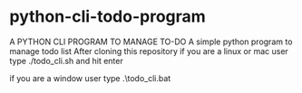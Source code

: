 # python-cli-todo-program
A PYTHON CLI PROGRAM TO MANAGE TO-DO
A simple python program to manage todo list
After cloning this repository 
if you are a linux or mac user type ./todo_cli.sh  and hit enter

if you are a window user type .\todo_cli.bat 



